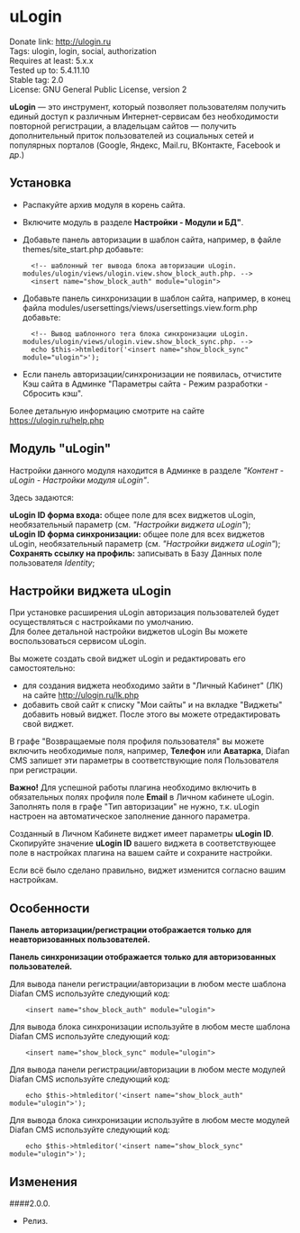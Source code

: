 # uLogin

Donate link: http://ulogin.ru  
Tags: ulogin, login, social, authorization  
Requires at least: 5.x.x  
Tested up to: 5.4.11.10  
Stable tag: 2.0  
License: GNU General Public License, version 2  

**uLogin** — это инструмент, который позволяет пользователям получить единый доступ к различным Интернет-сервисам без необходимости повторной регистрации,
а владельцам сайтов — получить дополнительный приток пользователей из социальных сетей и популярных порталов (Google, Яндекс, Mail.ru, ВКонтакте, Facebook и др.)

## Установка
- Распакуйте архив модуля в корень сайта.
- Включите модуль в разделе **Настройки - Модули и БД"**.
- Добавьте панель авторизации в шаблон сайта, например, в файле themes/site_start.php добавьте:

		<!-- шаблонный тег вывода блока авторизации uLogin. modules/ulogin/views/ulogin.view.show_block_auth.php. -->
		<insert name="show_block_auth" module="ulogin">

- Добавьте панель синхронизации в шаблон сайта, например, в конец файла modules/usersettings/views/usersettings.view.form.php добавьте:

		<!-- Вывод шаблонного тега блока синхронизации uLogin. modules/ulogin/views/ulogin.view.show_block_sync.php. -->
		echo $this->htmleditor('<insert name="show_block_sync" module="ulogin">');

- Если панель авторизации/синхронизации не появилась, отчистите Кэш сайта в Админке "Параметры сайта - Режим разработки - Сбросить кэш".

Более детальную информацию смотрите на сайте https://ulogin.ru/help.php

## Модуль "uLogin"

Настройки данного модуля находится в Админке в разделе *"Контент - uLogin - Настройки модуля uLogin"*.

Здесь задаются: 
 
**uLogin ID форма входа:** общее поле для всех виджетов uLogin, необязательный параметр (см. *"Настройки виджета uLogin"*);  
**uLogin ID форма синхронизации:** общее поле для всех виджетов uLogin, необязательный параметр (см. *"Настройки виджета uLogin"*);  
**Сохранять ссылку на профиль:** записывать в Базу Данных поле пользователя *Identity*;

## Настройки виджета uLogin

При установке расширения uLogin авторизация пользователей будет осуществляться с настройками по умолчанию.  
Для более детальной настройки виджетов uLogin Вы можете воспользоваться сервисом uLogin.  

Вы можете создать свой виджет uLogin и редактировать его самостоятельно:

- для создания виджета необходимо зайти в "Личный Кабинет" (ЛК) на сайте http://ulogin.ru/lk.php
- добавить свой сайт к списку "Мои сайты" и на вкладке "Виджеты" добавить новый виджет. После этого вы можете отредактировать свой виджет.

В графе "Возвращаемые поля профиля пользователя" вы можете включить необходимые поля, например, **Телефон** или **Аватарка**, Diafan CMS запишет эти параметры
в соответствующие поля Пользователя при регистрации.

**Важно!** Для успешной работы плагина необходимо включить в обязательных полях профиля поле **Еmail** в Личном кабинете uLogin.  
Заполнять поля в графе "Тип авторизации" не нужно, т.к. uLogin настроен на автоматическое заполнение данного параметра.

Созданный в Личном Кабинете виджет имеет параметры **uLogin ID**.  
Скопируйте значение **uLogin ID** вашего виджета в соответствующее поле в настройках плагина на вашем сайте и сохраните настройки.   

Если всё было сделано правильно, виджет изменится согласно вашим настройкам.

## Особенности

**Панель авторизации/регистрации отображается только для неавторизованных пользователей.**

**Панель синхронизации отображается только для авторизованных пользователей.**

Для вывода панели регистрации/авторизации в любом месте шаблона Diafan CMS используйте следующий код:

		<insert name="show_block_auth" module="ulogin">

Для вывода блока синхронизации используйте в любом месте шаблона Diafan CMS используйте следующий код:

		<insert name="show_block_sync" module="ulogin">

Для вывода панели регистрации/авторизации в любом месте модулей Diafan CMS используйте следующий код:

		echo $this->htmleditor('<insert name="show_block_auth" module="ulogin">');

Для вывода блока синхронизации используйте в любом месте модулей Diafan CMS используйте следующий код:

		echo $this->htmleditor('<insert name="show_block_sync" module="ulogin">');

## Изменения

####2.0.0.
* Релиз.
